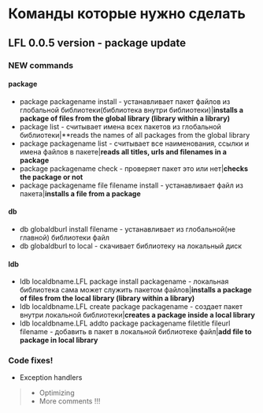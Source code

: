 # Команды которые нужно сделать

## LFL 0.0.5 version - package update
### NEW commands

#### package
* package packagename install - устанавливает пакет файлов из глобальной библиотеки(библиотека внутри библиотеки)|**installs a package of files from the global library (library within a library)**
* package list - считывает имена всех пакетов из глобальной библиотеки|**reads the names of all packages from the global library
* package packagename list - считывает все наименования, ссылки и имена файлов в пакете|**reads all titles, urls and filenames in a package**
* package packagename check - проверяет пакет это или нет|**checks the package or not**
* package packagename file filename install - устанавливает файл из пакета|**installs a file from a package**

#### db
* db globaldburl install filename - устанавливает из глобальной(не главной) библиотеки файл
* db globaldburl to local - скачивает библиотеку на локальный диск

#### ldb
* ldb localdbname.LFL package install packagename - локальная библиотека сама может служить пакетом файлов|**installs a package of files from the local library (library within a library)**
* ldb localdbname.LFL create package packagename - создает пакет внутри локальной библиотеки|**creates a package inside a local library**
* ldb localdbname.LFL addto package packagename filetitle fileurl filename - добавить в пакет в локальной библиотеке файл|**add file to package in local library**

### Code fixes! 

* Exception handlers
> * Optimizing
> * More comments !!!
